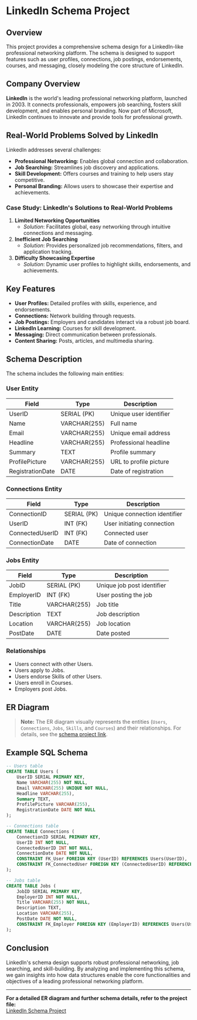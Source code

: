 # LinkedIn Schema Project

## Overview

This project provides a comprehensive schema design for a LinkedIn-like professional networking platform. The schema is designed to support features such as user profiles, connections, job postings, endorsements, courses, and messaging, closely modeling the core structure of LinkedIn.

## Company Overview

**LinkedIn** is the world's leading professional networking platform, launched in 2003. It connects professionals, empowers job searching, fosters skill development, and enables personal branding. Now part of Microsoft, LinkedIn continues to innovate and provide tools for professional growth.

## Real-World Problems Solved by LinkedIn

LinkedIn addresses several challenges:
- **Professional Networking:** Enables global connection and collaboration.
- **Job Searching:** Streamlines job discovery and applications.
- **Skill Development:** Offers courses and training to help users stay competitive.
- **Personal Branding:** Allows users to showcase their expertise and achievements.

### Case Study: LinkedIn's Solutions to Real-World Problems

1. **Limited Networking Opportunities**
   - *Solution*: Facilitates global, easy networking through intuitive connections and messaging.
2. **Inefficient Job Searching**
   - *Solution*: Provides personalized job recommendations, filters, and application tracking.
3. **Difficulty Showcasing Expertise**
   - *Solution*: Dynamic user profiles to highlight skills, endorsements, and achievements.

## Key Features

- **User Profiles:** Detailed profiles with skills, experience, and endorsements.
- **Connections:** Network building through requests.
- **Job Postings:** Employers and candidates interact via a robust job board.
- **LinkedIn Learning:** Courses for skill development.
- **Messaging:** Direct communication between professionals.
- **Content Sharing:** Posts, articles, and multimedia sharing.

## Schema Description

The schema includes the following main entities:

### User Entity

| Field            | Type           | Description                        |
|------------------|----------------|------------------------------------|
| UserID           | SERIAL (PK)    | Unique user identifier             |
| Name             | VARCHAR(255)   | Full name                          |
| Email            | VARCHAR(255)   | Unique email address               |
| Headline         | VARCHAR(255)   | Professional headline              |
| Summary          | TEXT           | Profile summary                    |
| ProfilePicture   | VARCHAR(255)   | URL to profile picture             |
| RegistrationDate | DATE           | Date of registration               |

### Connections Entity

| Field            | Type           | Description                        |
|------------------|----------------|------------------------------------|
| ConnectionID     | SERIAL (PK)    | Unique connection identifier       |
| UserID           | INT (FK)       | User initiating connection         |
| ConnectedUserID  | INT (FK)       | Connected user                     |
| ConnectionDate   | DATE           | Date of connection                 |

### Jobs Entity

| Field            | Type           | Description                        |
|------------------|----------------|------------------------------------|
| JobID            | SERIAL (PK)    | Unique job post identifier         |
| EmployerID       | INT (FK)       | User posting the job               |
| Title            | VARCHAR(255)   | Job title                          |
| Description      | TEXT           | Job description                    |
| Location         | VARCHAR(255)   | Job location                       |
| PostDate         | DATE           | Date posted                        |

### Relationships

- Users connect with other Users.
- Users apply to Jobs.
- Users endorse Skills of other Users.
- Users enroll in Courses.
- Employers post Jobs.

## ER Diagram

> **Note:** The ER diagram visually represents the entities (`Users`, `Connections`, `Jobs`, `Skills`, and `Courses`) and their relationships. For details, see the [schema project link](https://drive.google.com/file/d/14LiGjCmfawyLWcA8KqAsHbHGg3jP41XQ/view).

## Example SQL Schema

```sql
-- Users table
CREATE TABLE Users (
    UserID SERIAL PRIMARY KEY,
    Name VARCHAR(255) NOT NULL,
    Email VARCHAR(255) UNIQUE NOT NULL,
    Headline VARCHAR(255),
    Summary TEXT,
    ProfilePicture VARCHAR(255),
    RegistrationDate DATE NOT NULL
);

-- Connections table
CREATE TABLE Connections (
    ConnectionID SERIAL PRIMARY KEY,
    UserID INT NOT NULL,
    ConnectedUserID INT NOT NULL,
    ConnectionDate DATE NOT NULL,
    CONSTRAINT FK_User FOREIGN KEY (UserID) REFERENCES Users(UserID),
    CONSTRAINT FK_ConnectedUser FOREIGN KEY (ConnectedUserID) REFERENCES Users(UserID)
);

-- Jobs table
CREATE TABLE Jobs (
    JobID SERIAL PRIMARY KEY,
    EmployerID INT NOT NULL,
    Title VARCHAR(255) NOT NULL,
    Description TEXT,
    Location VARCHAR(255),
    PostDate DATE NOT NULL,
    CONSTRAINT FK_Employer FOREIGN KEY (EmployerID) REFERENCES Users(UserID)
);
```

## Conclusion

LinkedIn's schema design supports robust professional networking, job searching, and skill-building. By analyzing and implementing this schema, we gain insights into how data structures enable the core functionalities and objectives of a leading professional networking platform.

---

**For a detailed ER diagram and further schema details, refer to the project file:**  
[LinkedIn Schema Project](https://drive.google.com/file/d/14LiGjCmfawyLWcA8KqAsHbHGg3jP41XQ/view)
